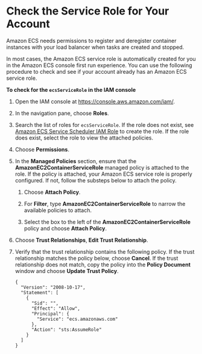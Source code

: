 # Check the Service Role for Your Account<a name="check-service-role"></a>

Amazon ECS needs permissions to register and deregister container instances with your load balancer when tasks are created and stopped\.

In most cases, the Amazon ECS service role is automatically created for you in the Amazon ECS console first run experience\. You can use the following procedure to check and see if your account already has an Amazon ECS service role\.

**To check for the `ecsServiceRole` in the IAM console**

1. Open the IAM console at [https://console\.aws\.amazon\.com/iam/](https://console.aws.amazon.com/iam/)\.

1. In the navigation pane, choose **Roles**\. 

1. Search the list of roles for `ecsServiceRole`\. If the role does not exist, see [Amazon ECS Service Scheduler IAM Role](service_IAM_role.md) to create the role\. If the role does exist, select the role to view the attached policies\.

1. Choose **Permissions**\.

1. In the **Managed Policies** section, ensure that the **AmazonEC2ContainerServiceRole** managed policy is attached to the role\. If the policy is attached, your Amazon ECS service role is properly configured\. If not, follow the substeps below to attach the policy\.

   1. Choose **Attach Policy**\.

   1. For **Filter**, type **AmazonEC2ContainerServiceRole** to narrow the available policies to attach\.

   1. Select the box to the left of the **AmazonEC2ContainerServiceRole** policy and choose **Attach Policy**\.

1. Choose **Trust Relationships**, **Edit Trust Relationship**\.

1. Verify that the trust relationship contains the following policy\. If the trust relationship matches the policy below, choose **Cancel**\. If the trust relationship does not match, copy the policy into the **Policy Document** window and choose **Update Trust Policy**\.

   ```
   {
     "Version": "2008-10-17",
     "Statement": [
       {
         "Sid": "",
         "Effect": "Allow",
         "Principal": {
           "Service": "ecs.amazonaws.com"
         },
         "Action": "sts:AssumeRole"
       }
     ]
   }
   ```